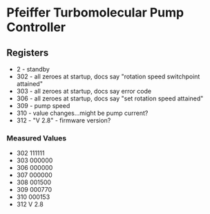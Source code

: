 # Pfeiffer Turbomolecular Pump Controller

## Registers

- 2 - standby
- 302 - all zeroes at startup, docs say "rotation speed switchpoint attained"
- 303 - all zeroes at startup, docs say error code
- 306 - all zeroes at startup, docs say "set rotation speed attained"
- 309 - pump speed
- 310 - value changes...might be pump current?
- 312 - "V  2.8" - firmware version?

### Measured Values

- 302 111111
- 303 000000
- 306 000000
- 307 000000
- 308 001500
- 309 000770
- 310 000153
- 312 V  2.8
